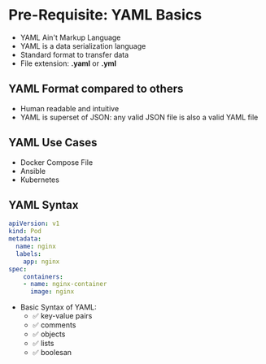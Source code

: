 # Pre-Requisite: YAML Basics

* YAML Ain't Markup Language
* YAML is a data serialization language
* Standard format to transfer data
* File extension: **.yaml** or **.yml**

## YAML Format compared to others

* Human readable and intuitive
* YAML is superset of JSON: any valid JSON  file is also a valid YAML file

## YAML Use Cases

* Docker Compose File
* Ansible
* Kubernetes


## YAML Syntax

```yaml
apiVersion: v1
kind: Pod
metadata:
  name: nginx
  labels:
    app: nginx
spec:
    containers:
    - name: nginx-container
      image: nginx
```

* Basic Syntax of YAML:
    - ✅ key-value pairs
    - ✅ comments
    - ✅ objects
    - ✅ lists
    - ✅ boolesan
